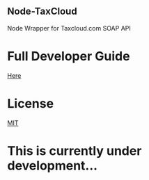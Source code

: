 Node-TaxCloud
--------------------

Node Wrapper for Taxcloud.com SOAP API


Full Developer Guide
=================

[Here](https://taxcloud.net/developerguide.pdf)


License
======

[MIT](http://brutalhonesty.mit-license.org/)

This is currently under development...
==============================